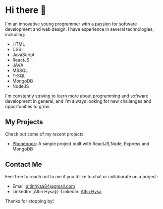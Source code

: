 # Hi there 👋

I'm an innovative young programmer with a passion for software development and web design. I have experience in several technologies, including:

- HTML
- CSS
- JavaScript
- ReactJS
- JAVA
- MSSQL
- T-SQL
- MongoDB
- NodeJS

I'm constantly striving to learn more about programming and software development in general, and I'm always looking for new challenges and opportunities to grow.

## My Projects

Check out some of my recent projects:

- [Phonebook](https://phonebook-956c.onrender.com): A simple project built with ReactJS,Node, Express and MongoDB

## Contact Me

Feel free to reach out to me if you'd like to chat or collaborate on a project:

- Email: altinhysa84@gmail.com
- LinkedIn: [Altin Hysa](- LinkedIn: [Altin Hysa](https://www.linkedin.com/in/altin-hysa-5a0b0925b) 

Thanks for stopping by!

<!--
**altinhysa/altinhysa** is a ✨ _special_ ✨ repository because its `README.md` (this file) appears on your GitHub profile.

Here are some ideas to get you started:

- 🔭 I’m currently working on ...
- 🌱 I’m currently learning ...
- 👯 I’m looking to collaborate on ...
- 🤔 I’m looking for help with ...
- 💬 Ask me about ...
- 📫 How to reach me: ...
- 😄 Pronouns: ...
- ⚡ Fun fact: ...
-->
